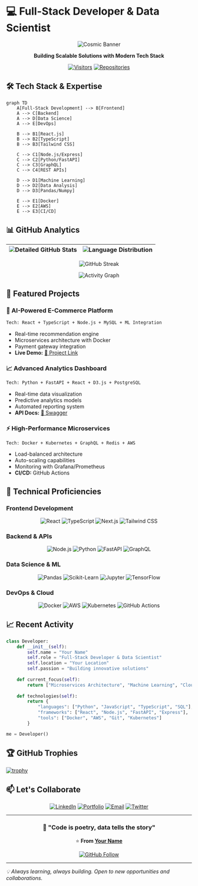 # 💻 Full-Stack Developer & Data Scientist

<div align="center">
  
![Cosmic Banner](https://raw.githubusercontent.com/Thomas-George-T/Thomas-George-T/master/assets/space.gif)

**Building Scalable Solutions with Modern Tech Stack**

[![Visitors](https://komarev.com/ghpvc/?username=TU_USUARIO&label=Profile%20Views&color=0e75b6&style=flat)](https://github.com/TU_USUARIO)
[![Repositories](https://badges.pufler.dev/repos/TU_USUARIO?color=blue&style=flat)](https://github.com/TU_USUARIO?tab=repositories)

</div>

## 🛠️ Tech Stack & Expertise

```mermaid
graph TD
    A[Full-Stack Development] --> B[Frontend]
    A --> C[Backend]
    A --> D[Data Science]
    A --> E[DevOps]
    
    B --> B1[React.js]
    B --> B2[TypeScript]
    B --> B3[Tailwind CSS]
    
    C --> C1[Node.js/Express]
    C --> C2[Python/FastAPI]
    C --> C3[GraphQL]
    C --> C4[REST APIs]
    
    D --> D1[Machine Learning]
    D --> D2[Data Analysis]
    D --> D3[Pandas/Numpy]
    
    E --> E1[Docker]
    E --> E2[AWS]
    E --> E3[CI/CD]
```

## 📊 GitHub Analytics

<div align="center">

| ![Detailed GitHub Stats](https://github-readme-stats.vercel.app/api?username=TU_USUARIO&show_icons=true&count_private=true&include_all_commits=true&theme=algolia&hide_border=true&hide_title=true) | ![Language Distribution](https://github-readme-stats.vercel.app/api/top-langs/?username=TU_USUARIO&layout=compact&theme=algolia&hide_border=true&langs_count=8&hide_title=true) |
|:---:|:---:|

![GitHub Streak](https://streak-stats.demolab.com?user=TU_USUARIO&theme=algolia&hide_border=true&date_format=M%20j%5B%2C%20Y%5D)

![Activity Graph](https://github-readme-activity-graph.vercel.app/graph?username=TU_USUARIO&theme=react-dark&hide_border=true&area=true&hide_title=true)

</div>

## 🚀 Featured Projects

### **🤖 AI-Powered E-Commerce Platform**
```bash
Tech: React + TypeScript + Node.js + MySQL + ML Integration
```
- Real-time recommendation engine
- Microservices architecture with Docker
- Payment gateway integration
- **Live Demo:** [🔗 Project Link](https://)

### **📈 Advanced Analytics Dashboard**
```bash
Tech: Python + FastAPI + React + D3.js + PostgreSQL
```
- Real-time data visualization
- Predictive analytics models
- Automated reporting system
- **API Docs:** [🔗 Swagger](https://)

### **⚡ High-Performance Microservices**
```bash
Tech: Docker + Kubernetes + GraphQL + Redis + AWS
```
- Load-balanced architecture
- Auto-scaling capabilities
- Monitoring with Grafana/Prometheus
- **CI/CD:** GitHub Actions

## 🔧 Technical Proficiencies

### **Frontend Development**
<div align="center">
  
![React](https://img.shields.io/badge/React-20232A?style=for-the-badge&logo=react&logoColor=61DAFB)
![TypeScript](https://img.shields.io/badge/TypeScript-007ACC?style=for-the-badge&logo=typescript&logoColor=white)
![Next.js](https://img.shields.io/badge/Next.js-000000?style=for-the-badge&logo=next.js&logoColor=white)
![Tailwind CSS](https://img.shields.io/badge/Tailwind_CSS-38B2AC?style=for-the-badge&logo=tailwind-css&logoColor=white)

</div>

### **Backend & APIs**
<div align="center">

![Node.js](https://img.shields.io/badge/Node.js-339933?style=for-the-badge&logo=nodedotjs&logoColor=white)
![Python](https://img.shields.io/badge/Python-3776AB?style=for-the-badge&logo=python&logoColor=white)
![FastAPI](https://img.shields.io/badge/FastAPI-009688?style=for-the-badge&logo=fastapi&logoColor=white)
![GraphQL](https://img.shields.io/badge/GraphQL-E10098?style=for-the-badge&logo=graphql&logoColor=white)

</div>

### **Data Science & ML**
<div align="center">

![Pandas](https://img.shields.io/badge/Pandas-150458?style=for-the-badge&logo=pandas&logoColor=white)
![Scikit-Learn](https://img.shields.io/badge/Scikit_Learn-F7931E?style=for-the-badge&logo=scikit-learn&logoColor=white)
![Jupyter](https://img.shields.io/badge/Jupyter-F37626?style=for-the-badge&logo=jupyter&logoColor=white)
![TensorFlow](https://img.shields.io/badge/TensorFlow-FF6F00?style=for-the-badge&logo=tensorflow&logoColor=white)

</div>

### **DevOps & Cloud**
<div align="center">

![Docker](https://img.shields.io/badge/Docker-2496ED?style=for-the-badge&logo=docker&logoColor=white)
![AWS](https://img.shields.io/badge/AWS-232F3E?style=for-the-badge&logo=amazon-aws&logoColor=white)
![Kubernetes](https://img.shields.io/badge/Kubernetes-326CE5?style=for-the-badge&logo=kubernetes&logoColor=white)
![GitHub Actions](https://img.shields.io/badge/GitHub_Actions-2088FF?style=for-the-badge&logo=github-actions&logoColor=white)

</div>

## 📈 Recent Activity

<!-- START_SECTION:activity -->
<!-- END_SECTION:activity -->

```python
class Developer:
    def __init__(self):
        self.name = "Your Name"
        self.role = "Full-Stack Developer & Data Scientist"
        self.location = "Your Location"
        self.passion = "Building innovative solutions"
    
    def current_focus(self):
        return ["Microservices Architecture", "Machine Learning", "Cloud Native Apps"]
    
    def technologies(self):
        return {
            "languages": ["Python", "JavaScript", "TypeScript", "SQL"],
            "frameworks": ["React", "Node.js", "FastAPI", "Express"],
            "tools": ["Docker", "AWS", "Git", "Kubernetes"]
        }

me = Developer()
```

## 🏆 GitHub Trophies

[![trophy](https://github-profile-trophy.vercel.app/?username=TU_USUARIO&theme=onedark&no-frame=true&row=2&column=4)](https://github.com/ryo-ma/github-profile-trophy)

## 📫 Let's Collaborate

<div align="center">

[![LinkedIn](https://img.shields.io/badge/LinkedIn-0077B5?style=for-the-badge&logo=linkedin&logoColor=white)](https://linkedin.com/in/your-profile)
[![Portfolio](https://img.shields.io/badge/Portfolio-FF7139?style=for-the-badge&logo=firefox&logoColor=white)](https://your-portfolio.com)
[![Email](https://img.shields.io/badge/Email-D14836?style=for-the-badge&logo=gmail&logoColor=white)](mailto:your.email@example.com)
[![Twitter](https://img.shields.io/badge/Twitter-1DA1F2?style=for-the-badge&logo=twitter&logoColor=white)](https://twitter.com/your-handle)

</div>

---

<div align="center">

### **🚀 "Code is poetry, data tells the story"**

⭐️ **From [Your Name](https://github.com/TU_USUARIO)** 

[![GitHub Follow](https://img.shields.io/github/followers/TU_USUARIO?label=Follow&style=social)](https://github.com/TU_USUARIO)

</div>

---

*💡 Always learning, always building. Open to new opportunities and collaborations.*
